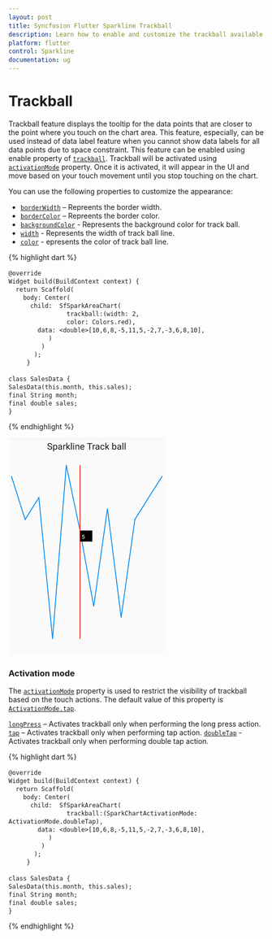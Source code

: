 ```yaml
---
layout: post
title: Syncfusion Flutter Sparkline Trackball 
description: Learn how to enable and customize the trackball available in the Syncfusion Flutter Sparkline widget.
platform: flutter
control: Sparkline
documentation: ug
---
```


# Trackball 

Trackball feature displays the tooltip for the data points that are closer to the point where you touch on the chart area. This feature, especially, can be used instead of data label feature when you cannot show data labels for all data points due to space constraint. This feature can be enabled using enable property of [`trackball`](). Trackball will be activated using [`activationMode`]() property. Once it is activated, it will appear in the UI and move based on your touch movement until you stop touching on the chart.

You can use the following properties to customize the appearance:

* [`borderWidth`]() – Repreents the border width.
* [`borderColor`]() – Repreents the border color.
* [`backgroundColor`]() - Represents the background color for track ball.
* [`width`]() - Represents the width of track ball line.
* [`color`]() - epresents the color of track ball line.

{% highlight dart %} 

    @override
    Widget build(BuildContext context) {
      return Scaffold(
        body: Center(
          child:  SfSparkAreaChart(
                    trackball:(width: 2,
                    color: Colors.red),
            data: <double>[10,6,8,-5,11,5,-2,7,-3,6,8,10],
               )
             )
           );
         }

    class SalesData {
    SalesData(this.month, this.sales);
    final String month;
    final double sales;
    }

{% endhighlight %}

![Sparkline trackball](images/trackball/spark-trackball.png)

### Activation mode

The [`activationMode`]() property is used to restrict the visibility of trackball based on the touch actions. The default value of this property is [`ActivationMode.tap`]().

[`longPress`]() – Activates trackball only when performing the long press action.
[`tap`]() – Activates trackball only when performing tap action.
[`doubleTap`]() - Activates trackball only when performing double tap action.

{% highlight dart %} 

    @override
    Widget build(BuildContext context) {
      return Scaffold(
        body: Center(
          child:  SfSparkAreaChart(
                    trackball:(SparkChartActivationMode: ActivationMode.doubleTap),
            data: <double>[10,6,8,-5,11,5,-2,7,-3,6,8,10],
               )
             )
           );
         }

    class SalesData {
    SalesData(this.month, this.sales);
    final String month;
    final double sales;
    }

{% endhighlight %}

